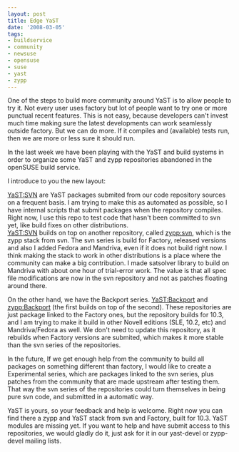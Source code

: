 ```yaml
---
layout: post
title: Edge YaST
date: '2008-03-05'
tags:
- buildservice
- community
- newsuse
- opensuse
- suse
- yast
- zypp
---
```


One of the steps to build more community around YaST is to allow people to try it. Not every user uses factory but lot of people want to try one or more punctual recent features. This is not easy, because developers can't invest much time making sure the latest developments can work seamlessly outside factory. But we can do more. If it compiles and (available) tests run, then we are more or less sure it should run.

In the last week we have been playing with the YaST and build systems in order to organize some YaST and zypp repositories abandoned in the openSUSE build service.

I introduce to you the new layout:

[YaST:SVN][1] are YaST packages submited from our code repository sources on a frequent basis. I am trying to make this as automated as possible, so I have internal scripts that submit packages when the repository compiles. Right now, I use this repo to test code that hasn't been committed to svn yet, like build fixes on other distributions.  
[YaST:SVN][1] builds on top on another repository, called [zypp:svn][2], which is the zypp stack from svn. The svn series is build for Factory, released versions and also I added Fedora and Mandriva, even if it does not build right now. I think making the stack to work in other distributions is a place where the community can make a big contribution. I made satsolver library to build on Mandriva with about one hour of trial-error work. The value is that all spec file modifications are now in the svn repository and not as patches floating around there.

On the other hand, we have the Backport series. [YaST:Backport][3] and [zypp:Backport][4] (the first builds on top of the second). These repositories are just package linked to the Factory ones, but the repository builds for 10.3, and I am trying to make it build in other Novell editions (SLE, 10.2, etc) and Mandriva/Fedora as well. We don't need to update this repository, as it rebuilds when Factory versions are submited, which makes it more stable than the svn series of the repositories.

In the future, If we get enough help from the community to build all packages on something different than factory, I would like to create a Experimental series, which are packages linked to the svn series, plus patches from the community that are made upstream after testing them. That way the svn series of the repositories could turn themselves in being pure svn code, and submitted in a automatic way.

YaST is yours, so your feedback and help is welcome. Right now you can find there a zypp and YaST stack from svn and Factory, built for 10.3. YaST modules are missing yet. If you want to help and have submit access to this repositories, we would gladly do it, just ask for it in our yast-devel or zypp-devel mailing lists.

[1]: http://download.opensuse.org/repositories/YaST:/SVN/  
[2]: http://download.opensuse.org/repositories/zypp:/svn/  
[3]: http://download.opensuse.org/repositories/YaST:/Backport/  
[4]: http://download.opensuse.org/repositories/zypp:/Backport/

